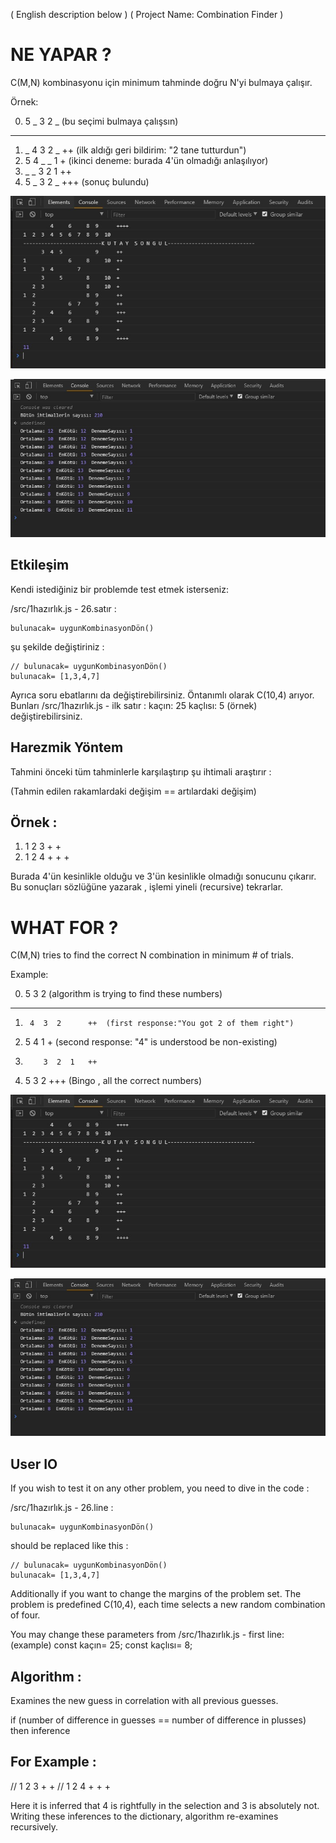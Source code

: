 ( English description below         )
( Project Name: Combination Finder  )


# NE YAPAR ?                                
C(M,N) kombinasyonu için minimum tahminde doğru N'yi bulmaya çalışır.

Örnek:

0.   5  _  3  2  _   (bu seçimi bulmaya çalışsın) 
------------------
1.   _  4  3  2  _   ++  (ilk aldığı geri bildirim: "2 tane tutturdun")
2.   5  4  _  _  1   +   (ikinci deneme: burada 4'ün olmadığı anlaşılıyor)   
3.   _  _  3  2  1   ++ 
4.   5  _  3  2  _   +++ (sonuç bulundu)      


![Alt Text](images/EK1.jpg?raw=true "EkranKesiti")

![Alt Text](images/EK2.jpg?raw=true "EkranKesiti")


## Etkileşim
Kendi istediğiniz bir problemde test etmek isterseniz:

  /src/1hazırlık.js - 26.satır :

    bulunacak= uygunKombinasyonDön()

  şu şekilde değiştiriniz :

    // bulunacak= uygunKombinasyonDön()
    bulunacak= [1,3,4,7]

Ayrıca soru ebatlarını da değiştirebilirsiniz. Öntanımlı olarak C(10,4) arıyor.
Bunları /src/1hazırlık.js - ilk satır : kaçın: 25 kaçlısı: 5 (örnek) değiştirebilirsiniz.


## Harezmik Yöntem
Tahmini önceki tüm tahminlerle karşılaştırıp şu ihtimali araştırır :

(Tahmin edilen rakamlardaki değişim == artılardaki değişim)

Örnek :
-------
1.   1 2 3  + + 
2.   1 2 4  + + +

Burada 4'ün kesinlikle olduğu ve 3'ün kesinlikle olmadığı sonucunu çıkarır.
Bu sonuçları sözlüğüne yazarak , işlemi yineli (recursive) tekrarlar.



# WHAT FOR ?
C(M,N) tries to find the correct N combination in minimum # of trials. 

  Example:

0.   5     3  2      (algorithm is trying to find these numbers)
-----------------
1.      4  3  2      ++  (first response:"You got 2 of them right")
2.   5  4        1   +   (second response: "4" is understood be non-existing)   
3.         3  2  1   ++ 
4.   5     3  2      +++ (Bingo , all the correct numbers)      
  

![Alt Text](images/EK1.jpg?raw=true "EkranKesiti")

![Alt Text](images/EK2.jpg?raw=true "EkranKesiti")


## User IO
If you wish to test it on any other problem, you need to dive in the code :

  /src/1hazırlık.js - 26.line :

    bulunacak= uygunKombinasyonDön()

  should be replaced like this :

    // bulunacak= uygunKombinasyonDön()
    bulunacak= [1,3,4,7]

Additionally if you want to change the margins of the problem set.
The problem is predefined C(10,4), each time selects a new random combination of four.

You may change these parameters from
/src/1hazırlık.js - first line:  (example)
const kaçın= 25; const kaçlısı= 8;


## Algorithm :
Examines the new guess in correlation with all previous guesses.

if (number of difference in guesses == number of difference in plusses)
then inference

For Example :
-------------
//   1 2 3  + + 
//   1 2 4  + + +

Here it is inferred that 4 is rightfully in the selection and 3 is absolutely not.
Writing these inferences to the dictionary, algorithm re-examines recursively.